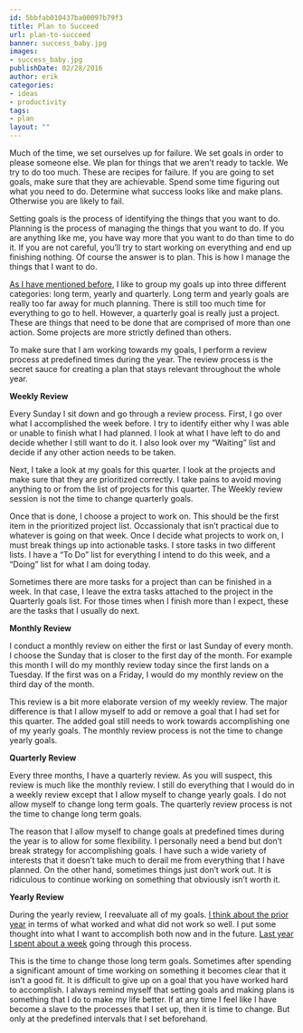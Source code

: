 ```yaml
---
id: 5bbfab010437ba00097b79f3
title: Plan to Succeed
url: plan-to-succeed
banner: success_baby.jpg
images:
- success_baby.jpg
publishDate: 02/28/2016
author: erik
categories:
- ideas
- productivity
tags:
- plan
layout: ""
---
```

Much of the time, we set ourselves up for failure. We set goals in order to please someone else. We plan for things that we aren’t ready to tackle. We try to do too much. These are recipes for failure. If you are going to set goals, make sure that they are achievable. Spend some time figuring out what you need to do. Determine what success looks like and make plans. Otherwise you are likely to fail.

Setting goals is the process of identifying the things that you want to do. Planning is the process of managing the things that you want to do. If you are anything like me, you have way more that you want to do than time to do it. If you are not careful, you’ll try to start working on everything and end up finishing nothing. Of course the answer is to plan. This is how I manage the things that I want to do.

[As I have mentioned before](/2016/01/how-to-use-goals/), I like to group my goals up into three different categories: long term, yearly and quarterly. Long term and yearly goals are really too far away for much planning. There is still too much time for everything to go to hell. However, a quarterly goal is really just a project. These are things that need to be done that are comprised of more than one action. Some projects are more strictly defined than others.

To make sure that I am working towards my goals, I perform a review process at predefined times during the year. The review process is the secret sauce for creating a plan that stays relevant throughout the whole year.

**Weekly Review**
  
Every Sunday I sit down and go through a review process. First, I go over what I accomplished the week before. I try to identify either why I was able or unable to finish what I had planned. I look at what I have left to do and decide whether I still want to do it. I also look over my “Waiting” list and decide if any other action needs to be taken.

Next, I take a look at my goals for this quarter. I look at the projects and make sure that they are prioritized correctly. I take pains to avoid moving anything to or from the list of projects for this quarter. The Weekly review session is not the time to change quarterly goals.

Once that is done, I choose a project to work on. This should be the first item in the prioritized project list. Occassionaly that isn’t practical due to whatever is going on that week. Once I decide what projects to work on, I must break things up into actionable tasks. I store tasks in two different lists. I have a “To Do” list for everything I intend to do this week, and a “Doing” list for what I am doing today.

Sometimes there are more tasks for a project than can be finished in a week. In that case, I leave the extra tasks attached to the project in the Quarterly goals list. For those times when I finish more than I expect, these are the tasks that I usually do next.

**Monthly Review**
  
I conduct a monthly review on either the first or last Sunday of every month. I choose the Sunday that is closer to the first day of the month. For example this month I will do my monthly review today since the first lands on a Tuesday. If the first was on a Friday, I would do my monthly review on the third day of the month.

This review is a bit more elaborate version of my weekly review. The major difference is that I allow myself to add or remove a goal that I had set for this quarter. The added goal still needs to work towards accomplishing one of my yearly goals. The monthly review process is not the time to change yearly goals.

**Quarterly Review**
  
Every three months, I have a quarterly review. As you will suspect, this review is much like the monthly review. I still do everything that I would do in a weekly review except that I allow myself to change yearly goals. I do not allow myself to change long term goals. The quarterly review process is not the time to change long term goals.

The reason that I allow myself to change goals at predefined times during the year is to allow for some flexibility. I personally need a bend but don’t break strategy for accomplishing goals. I have such a wide variety of interests that it doesn’t take much to derail me from everything that I have planned. On the other hand, sometimes things just don’t work out. It is ridiculous to continue working on something that obviously isn’t worth it.

**Yearly Review**
  
During the yearly review, I reevaluate all of my goals. [I think about the prior year](/2015/12/2015-year-in-review/) in terms of what worked and what did not work so well. I put some thought into what I want to accomplish both now and in the future. [Last year I spent about a week](/2016/01/goals-and-plans-2016/) going through this process.

This is the time to change those long term goals. Sometimes after spending a significant amount of time working on something it becomes clear that it isn’t a good fit. It is difficult to give up on a goal that you have worked hard to accomplish. I always remind myself that setting goals and making plans is something that I do to make my life better. If at any time I feel like I have become a slave to the processes that I set up, then it is time to change. But only at the predefined intervals that I set beforehand.
